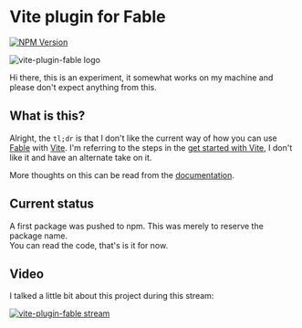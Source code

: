# Vite plugin for Fable

[![NPM Version](https://img.shields.io/npm/v/vite-plugin-fable)](https://www.npmjs.com/package/vite-plugin-fable)

![vite-plugin-fable logo](https://nojaf.com/vite-plugin-fable/img/logo.png)

Hi there, this is an experiment, it somewhat works on my machine and please don't expect anything from this.

## What is this?

Alright, the `tl;dr` is that I don't like the current way of how you can use [Fable](https://fable.io) with [Vite](https://vitejs.dev). 
I'm referring to the steps in the [get started with Vite](https://fable.io/docs/getting-started/javascript.html#browser), I don't like it and have an alternate take on it.

More thoughts on this can be read from the [documentation](https://nojaf.com/vite-plugin-fable/).

## Current status

A first package was pushed to npm. This was merely to reserve the package name.  
You can read the code, that's is it for now.

## Video

I talked a little bit about this project during this stream:

[![vite-plugin-fable stream](http://img.youtube.com/vi/nVpUaVFNpMk/maxresdefault.jpg)](https://youtu.be/mnqwwtSQfRU?si=VpDDv3SzHikXL5iu&t=141 "vite-plugin-fable")

